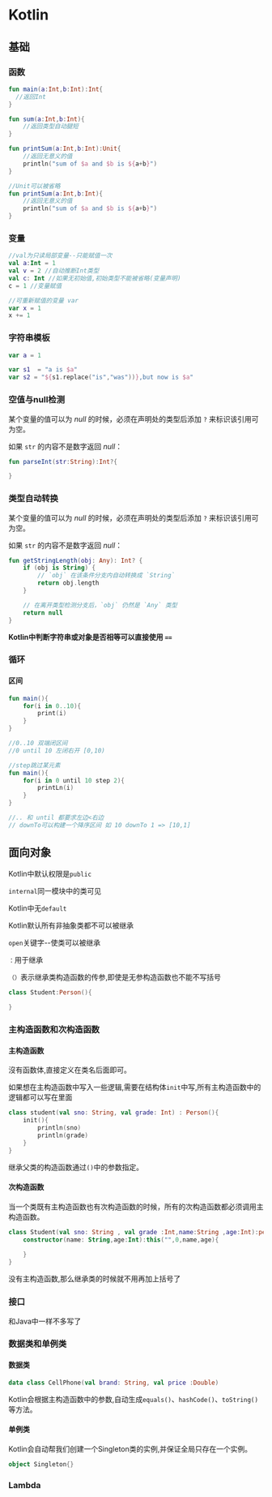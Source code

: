 # Kotlin

## 基础

### 函数

```kotlin
fun main(a:Int,b:Int):Int{
  //返回Int  
}

fun sum(a:Int,b:Int){
    //返回类型自动腿短
}

fun printSum(a:Int,b:Int):Unit{
    //返回无意义的值
    println("sum of $a and $b is ${a+b}")
}

//Unit可以被省略
fun printSum(a:Int,b:Int){
    //返回无意义的值
    println("sum of $a and $b is ${a+b}")
}
```



### 变量

```kotlin
//val为只读局部变量--只能赋值一次
val a:Int = 1
val v = 2 //自动推断Int类型
val c: Int //如果无初始值,初始类型不能被省略(变量声明)
c = 1 //变量赋值

//可重新赋值的变量 var
var x = 1
x += 1
```



### 字符串模板

```kotlin
var a = 1

var s1  = "a is $a"
var s2 = "${s1.replace("is","was"))},but now is $a"
```



### 空值与null检测

某个变量的值可以为 *null* 的时候，必须在声明处的类型后添加 `?` 来标识该引用可为空。

如果 `str` 的内容不是数字返回 *null*：

```kotlin
fun parseInt(str:String):Int?{

}
```



### 类型自动转换

某个变量的值可以为 *null* 的时候，必须在声明处的类型后添加 `?` 来标识该引用可为空。

如果 `str` 的内容不是数字返回 *null*：

```kotlin
fun getStringLength(obj: Any): Int? {
    if (obj is String) {
        // `obj` 在该条件分支内自动转换成 `String`
        return obj.length
    }

    // 在离开类型检测分支后，`obj` 仍然是 `Any` 类型
    return null
}
```

**Kotlin中判断字符串或对象是否相等可以直接使用 `==`**



### 循环

#### 区间

```kotlin
fun main(){
    for(i in 0..10){
        print(i)
    }
}

//0..10 双端闭区间
//0 until 10 左闭右开 [0,10)

//step跳过某元素
fun main(){
    for(i in 0 until 10 step 2){
        printLn(i)
    }
}

//.. 和 until 都要求左边<右边
// downTo可以构建一个降序区间 如 10 downTo 1 => [10,1]

```



## 面向对象

Kotlin中默认权限是`public`

`internal`同一模块中的类可见

Kotlin中无`default`



 Kotlin默认所有非抽象类都不可以被继承

`open`关键字--使类可以被继承

`：`用于继承

`（）`表示继承类构造函数的传参,即使是无参构造函数也不能不写括号

```kotlin
class Student:Person(){
	
}
```

### 主构造函数和次构造函数

#### 主构造函数

沒有函数体,直接定义在类名后面即可。

如果想在主构造函数中写入一些逻辑,需要在结构体`init`中写,所有主构造函数中的逻辑都可以写在里面

```kotlin
class student(val sno: String, val grade: Int) : Person(){
    init(){
        println(sno)
        println(grade)
    }
}
```

继承父类的构造函数通过`()`中的参数指定。

#### 次构造函数

当一个类既有主构造函数也有次构造函数的时候，所有的次构造函数都必须调用主构造函数。

```kotlin
class Student(val sno: String , val grade :Int,name:String ,age:Int):person(name,age){
    constructor(name: String,age:Int):this("",0,name,age){
        
    }
}
```



没有主构造函数,那么继承类的时候就不用再加上括号了



### 接口

和Java中一样不多写了



### 数据类和单例类

#### 数据类

```kotlin
data class CellPhone(val brand: String, val price :Double)
```

Kotlin会根据主构造函数中的参数,自动生成`equals()`、`hashCode()`、`toString()`等方法。



#### 单例类

Kotlin会自动帮我们创建一个Singleton类的实例,并保证全局只存在一个实例。

```kotlin
object Singleton{}
```



### Lambda
